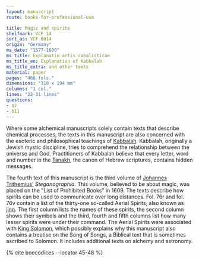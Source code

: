 ```yaml
---
layout: manuscript
route: books-for-professional-use

title: Magic and spirits
shelfmark: VCF 14
sort_as: VCF 0014
origin: "Germany"
ms_date: "1577-1600"
ms_title: Explanatio artis cabalisticae
ms_title_en: Explanation of Kabbalah
ms_title_extra: and other texts
material: paper
pages: "466 fols."
dimensions: "310 x 194 mm"
columns: "1 col."
lines: "22-31 lines"
questions:
- a2
- b11
---
```


Where some alchemical manuscripts solely contain texts that describe
chemical processes, the texts in this manuscript are also concerned with
the esoteric and philosophical teachings of
[Kabbalah](https://en.wikipedia.org/wiki/Kabbalah). Kabbalah, originally
a Jewish mystic discipline, tries to comprehend the relationship between
the universe and God. Practitioners of Kabbalah believe that every
letter, word and number in the
[Tanakh](https://en.wikipedia.org/wiki/Hebrew_Bible), the canon of
Hebrew scriptures, contains hidden messages.

The fourth text of this manuscript is the third volume of [Johannes
Trithemius'](https://en.wikipedia.org/wiki/Johannes_Trithemius)
*Steganographia.* This volume, believed to be about magic, was placed on
the "List of Prohibited Books" in 1609. The texts describe how spirits
can be used to communicate over long distances. Fol. <span data-fol="76r" class="fref">76r</span> and fol. <span data-fol="76v" class="fref">76v</span>
contain a list of the thirty-one so-called Aerial Spirits, also known as
[jinn](https://en.wikipedia.org/wiki/Jinn). The first column lists the
names of these spirits, the second column shows their symbols and the
third, fourth and fifth columns list how many lesser spirits were under
their command. The Aerial Spirits were associated with [King
Solomon](https://en.wikipedia.org/wiki/Solomon), which possibly explains
why this manuscript also contains a treatise on the Song of Songs, a
Biblical text that is sometimes ascribed to Solomon. It includes
additional texts on alchemy and astronomy.

{% cite boecodices --locator 45-48 %}